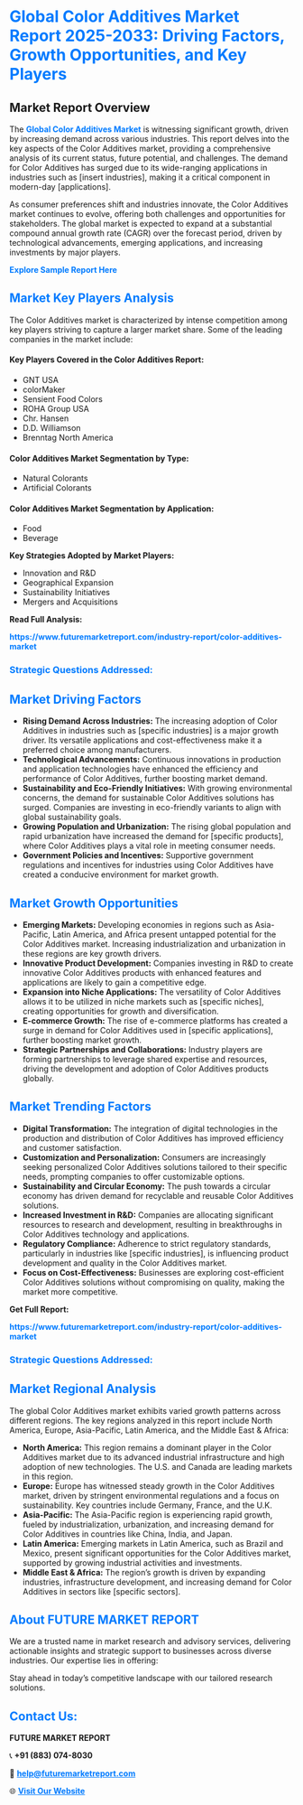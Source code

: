 <h1 style="color: #007BFF;">Global Color Additives Market Report 2025-2033: Driving Factors, Growth Opportunities, and Key Players</h1>

<section id="overview">
<h2>Market Report Overview</h2>
<p>The <a href="https://www.futuremarketreport.com/industry-report/color-additives-market" style="color: #007BFF; text-decoration: none;"><strong>Global Color Additives Market</strong></a> is witnessing significant growth, driven by increasing demand across various industries. This report delves into the key aspects of the Color Additives market, providing a comprehensive analysis of its current status, future potential, and challenges. The demand for Color Additives has surged due to its wide-ranging applications in industries such as [insert industries], making it a critical component in modern-day [applications].</p>
<p>As consumer preferences shift and industries innovate, the Color Additives market continues to evolve, offering both challenges and opportunities for stakeholders. The global market is expected to expand at a substantial compound annual growth rate (CAGR) over the forecast period, driven by technological advancements, emerging applications, and increasing investments by major players.</p>
</section>

<section id="overview">
<p><a href="https://www.futuremarketreport.com/request-sample/reportId=108249" style="color: #007BFF; text-decoration: none;"><strong>Explore Sample Report Here</strong></a></p>
</section>

<section id="key-players">
<h2 style="color: #007BFF;">Market Key Players Analysis</h2>
<p>The Color Additives market is characterized by intense competition among key players striving to capture a larger market share. Some of the leading companies in the market include:</p>
<h4>Key Players Covered in the Color Additives Report:</h4>
<ul><li>GNT USA</li><li>colorMaker</li><li>Sensient Food Colors</li><li>ROHA Group USA</li><li>Chr. Hansen</li><li>D.D. Williamson</li><li>Brenntag North America</li></ul>
<h4>Color Additives Market Segmentation by Type:</h4>
<ul><li>Natural Colorants</li><li>Artificial Colorants</li></ul>

<h4>Color Additives Market Segmentation by Application:</h4>
<ul><li>Food</li><li>Beverage</li></ul>
<p><strong>Key Strategies Adopted by Market Players:</strong></p>
<ul>
<li>Innovation and R&D</li>
<li>Geographical Expansion</li>
<li>Sustainability Initiatives</li>
<li>Mergers and Acquisitions</li>
</ul>
</section>

<section>
<p><strong>Read Full Analysis: </strong></p><a href="https://www.futuremarketreport.com/industry-report/color-additives-market" style="color: #007BFF; text-decoration: none;"><strong>https://www.futuremarketreport.com/industry-report/color-additives-market</strong></a>
<h3 style="color: #007BFF;">Strategic Questions Addressed:</h3>
</section>

<section id="driving-factors">
<h2 style="color: #007BFF;">Market Driving Factors</h2>
<ul>
<li><strong>Rising Demand Across Industries:</strong> The increasing adoption of Color Additives in industries such as [specific industries] is a major growth driver. Its versatile applications and cost-effectiveness make it a preferred choice among manufacturers.</li>
<li><strong>Technological Advancements:</strong> Continuous innovations in production and application technologies have enhanced the efficiency and performance of Color Additives, further boosting market demand.</li>
<li><strong>Sustainability and Eco-Friendly Initiatives:</strong> With growing environmental concerns, the demand for sustainable Color Additives solutions has surged. Companies are investing in eco-friendly variants to align with global sustainability goals.</li>
<li><strong>Growing Population and Urbanization:</strong> The rising global population and rapid urbanization have increased the demand for [specific products], where Color Additives plays a vital role in meeting consumer needs.</li>
<li><strong>Government Policies and Incentives:</strong> Supportive government regulations and incentives for industries using Color Additives have created a conducive environment for market growth.</li>
</ul>
</section>

<section id="growth-opportunities">
<h2 style="color: #007BFF;">Market Growth Opportunities</h2>
<ul>
<li><strong>Emerging Markets:</strong> Developing economies in regions such as Asia-Pacific, Latin America, and Africa present untapped potential for the Color Additives market. Increasing industrialization and urbanization in these regions are key growth drivers.</li>
<li><strong>Innovative Product Development:</strong> Companies investing in R&D to create innovative Color Additives products with enhanced features and applications are likely to gain a competitive edge.</li>
<li><strong>Expansion into Niche Applications:</strong> The versatility of Color Additives allows it to be utilized in niche markets such as [specific niches], creating opportunities for growth and diversification.</li>
<li><strong>E-commerce Growth:</strong> The rise of e-commerce platforms has created a surge in demand for Color Additives used in [specific applications], further boosting market growth.</li>
<li><strong>Strategic Partnerships and Collaborations:</strong> Industry players are forming partnerships to leverage shared expertise and resources, driving the development and adoption of Color Additives products globally.</li>
</ul>
</section>

<section id="trending-factors">
<h2 style="color: #007BFF;">Market Trending Factors</h2>
<ul>
<li><strong>Digital Transformation:</strong> The integration of digital technologies in the production and distribution of Color Additives has improved efficiency and customer satisfaction.</li>
<li><strong>Customization and Personalization:</strong> Consumers are increasingly seeking personalized Color Additives solutions tailored to their specific needs, prompting companies to offer customizable options.</li>
<li><strong>Sustainability and Circular Economy:</strong> The push towards a circular economy has driven demand for recyclable and reusable Color Additives solutions.</li>
<li><strong>Increased Investment in R&D:</strong> Companies are allocating significant resources to research and development, resulting in breakthroughs in Color Additives technology and applications.</li>
<li><strong>Regulatory Compliance:</strong> Adherence to strict regulatory standards, particularly in industries like [specific industries], is influencing product development and quality in the Color Additives market.</li>
<li><strong>Focus on Cost-Effectiveness:</strong> Businesses are exploring cost-efficient Color Additives solutions without compromising on quality, making the market more competitive.</li>
</ul>
</section>

<section>
<p><strong>Get Full Report: </strong></p><a href="https://www.futuremarketreport.com/industry-report/color-additives-market" style="color: #007BFF; text-decoration: none;"><strong>https://www.futuremarketreport.com/industry-report/color-additives-market</strong></a>
<h3 style="color: #007BFF;">Strategic Questions Addressed:</h3>
</section>


<section id="regional-analysis">
<h2 style="color: #007BFF;">Market Regional Analysis</h2>
<p>The global Color Additives market exhibits varied growth patterns across different regions. The key regions analyzed in this report include North America, Europe, Asia-Pacific, Latin America, and the Middle East & Africa:</p>
<ul>
<li><strong>North America:</strong> This region remains a dominant player in the Color Additives market due to its advanced industrial infrastructure and high adoption of new technologies. The U.S. and Canada are leading markets in this region.</li>
<li><strong>Europe:</strong> Europe has witnessed steady growth in the Color Additives market, driven by stringent environmental regulations and a focus on sustainability. Key countries include Germany, France, and the U.K.</li>
<li><strong>Asia-Pacific:</strong> The Asia-Pacific region is experiencing rapid growth, fueled by industrialization, urbanization, and increasing demand for Color Additives in countries like China, India, and Japan.</li>
<li><strong>Latin America:</strong> Emerging markets in Latin America, such as Brazil and Mexico, present significant opportunities for the Color Additives market, supported by growing industrial activities and investments.</li>
<li><strong>Middle East & Africa:</strong> The region’s growth is driven by expanding industries, infrastructure development, and increasing demand for Color Additives in sectors like [specific sectors].</li>
</ul>
</section>

<footer>
<h2 style="color: #007BFF;">About FUTURE MARKET REPORT</h2>
<p>We are a trusted name in market research and advisory services, delivering actionable insights and strategic support to businesses across diverse industries. Our expertise lies in offering:</p>

<p>Stay ahead in today’s competitive landscape with our tailored research solutions.</p>

<h2 style="color: #007BFF;">Contact Us:</h2>
<p><strong>FUTURE MARKET REPORT</strong></p>
<p>📞 <strong>+91 (883) 074-8030</strong></p>
<p>📧 <strong><a href="mailto:help@futuremarketreport.com" style="color: #007BFF;">help@futuremarketreport.com</a></strong></p>
<p>🌐 <strong><a href="https://www.futuremarketreport.com/" style="color: #007BFF;">Visit Our Website</a></strong></p>
</footer>